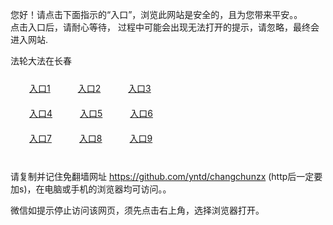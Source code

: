您好！请点击下面指示的“入口”，浏览此网站是安全的，且为您带来平安。。 <br/>
点击入口后，请耐心等待， 过程中可能会出现无法打开的提示，请忽略，最终会进入网站. </br>

法轮大法在长春<br/>
<div style="padding:10px"><a style="margin:20px" target="_blank" href="https://ddmhy4bhtd1pz.cloudfront.net/2Qpsp?xmzjukwp" id="ccLink1" rel="nofollow">入口1</a> <a target="_blank" style="margin:20px" href="https://d35i36fpp5ktpr.cloudfront.net/2Qpsp?gjpftu" id="ccLink2" rel="nofollow">入口2</a> <a style="margin:20px" target="_blank" href="https://d255qejr38boox.cloudfront.net/2Qpsp?xgbqkooi" id="ccLink3" rel="nofollow">入口3</a></div>

<div style="padding:10px" ><a style="margin:20px" target="_blank" href="https://ddmhy4bhtd1pz.cloudfront.net/2Qpsp?xmzjukwp" id="ccLink4" rel="nofollow">入口4</a> <a style="margin:20px" href="https://d35i36fpp5ktpr.cloudfront.net/2Qpsp?gjpftu" target="_blank" id="ccLink5" rel="nofollow">入口5</a> <a style="margin:20px" href="https://d255qejr38boox.cloudfront.net/2Qpsp?xgbqkooi" target="_blank" id="ccLink6" rel="nofollow">入口6</a></div>

<div style="padding:10px"><a style="margin:20px" target="_blank" href="https://ddmhy4bhtd1pz.cloudfront.net/2Qpsp?xmzjukwp" id="ccLink7" rel="nofollow">入口7</a> <a style="margin:20px" href="https://d35i36fpp5ktpr.cloudfront.net/2Qpsp?gjpftu" target="_blank" id="ccLink8" rel="nofollow">入口8</a> <a style="margin:20px" target="_blank" href="https://d255qejr38boox.cloudfront.net/2Qpsp?xgbqkooi" id="ccLink9" rel="nofollow">入口9</a></div>

<br/>



请复制并记住免翻墙网址 https://github.com/yntd/changchunzx (http后一定要加s)，在电脑或手机的浏览器均可访问。。<br/>

微信如提示停止访问该网页，须先点击右上角，选择浏览器打开。
